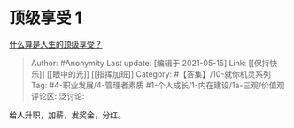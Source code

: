 # 顶级享受 1
[什么算是人生的顶级享受？](https://www.zhihu.com/question/56328597/answer/1731689991)

> Author: #Anonymity
> Last update: [编辑于 2021-05-15]
> Link: [[保持快乐]] [[眼中的光]] [[指挥加班]]
> Category: #【答集】/10-就你机灵系列
> Tag: #4-职业发展/4-管理者素质 #1-个人成长/1-内在建设/1a-三观/价值观 
> 评论区:
> 泛讨论:

给人升职，加薪，发奖金，分红。
